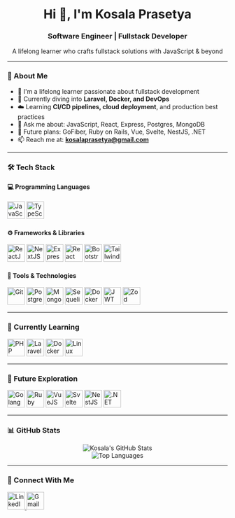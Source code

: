 <h1 align="center">Hi 👋, I'm Kosala Prasetya</h1>
<h3 align="center">Software Engineer | Fullstack Developer</h3>
<p align="center">A lifelong learner who crafts fullstack solutions with JavaScript & beyond</p>

---

### 🧠 About Me

- 🧩 I'm a lifelong learner passionate about fullstack development
- 🔭 Currently diving into **Laravel, Docker, and DevOps**
- ☁️ Learning **CI/CD pipelines, cloud deployment**, and production best practices
- 💬 Ask me about: JavaScript, React, Express, Postgres, MongoDB
- 🚀 Future plans: GoFiber, Ruby on Rails, Vue, Svelte, NestJS, .NET
- 📫 Reach me at: **kosalaprasetya@gmail.com**

---

### 🛠️ Tech Stack

#### 💻 Programming Languages

<p align="left">
  <img src="https://cdn.jsdelivr.net/gh/devicons/devicon/icons/javascript/javascript-original.svg" alt="JavaScript" width="40" />
  <img src="https://cdn.jsdelivr.net/gh/devicons/devicon/icons/typescript/typescript-original.svg" alt="TypeScript" width="40" />
</p>

#### ⚙️ Frameworks & Libraries

<p align="left">
  <img src="https://cdn.jsdelivr.net/gh/devicons/devicon/icons/react/react-original.svg" alt="ReactJS" width="40" />
  <img src="https://cdn.jsdelivr.net/gh/devicons/devicon/icons/nextjs/nextjs-original.svg" alt="NextJS" width="40" />
  <img src="https://cdn.jsdelivr.net/gh/devicons/devicon/icons/express/express-original.svg" alt="ExpressJS" width="40" />
  <img src="https://cdn.jsdelivr.net/gh/devicons/devicon@latest/icons/reactrouter/reactrouter-original.svg" alt="React Router" width="40" />
  <img src="https://cdn.jsdelivr.net/gh/devicons/devicon/icons/bootstrap/bootstrap-original.svg" alt="Bootstrap" width="40" />
  <img src="https://www.vectorlogo.zone/logos/tailwindcss/tailwindcss-icon.svg" alt="Tailwind CSS" width="40" />
</p>

#### 🧰 Tools & Technologies

<p align="left">
  <img src="https://cdn.jsdelivr.net/gh/devicons/devicon@latest/icons/git/git-original.svg" alt="Git" width="40" />
  <img src="https://cdn.jsdelivr.net/gh/devicons/devicon/icons/postgresql/postgresql-original.svg" alt="PostgreSQL" width="40" />
  <img src="https://cdn.jsdelivr.net/gh/devicons/devicon/icons/mongodb/mongodb-original.svg" alt="MongoDB" width="40" />
  <img src="https://cdn.jsdelivr.net/gh/devicons/devicon/icons/sequelize/sequelize-original.svg" alt="Sequelize" width="40" />
  <img src="https://cdn.jsdelivr.net/gh/devicons/devicon/icons/docker/docker-original.svg" alt="Docker" width="40" />
  <img src="https://jwt.io/img/pic_logo.svg" alt="JWT" width="40" />
  <img src="https://avatars.githubusercontent.com/u/67643727?s=200&v=4" alt="Zod" width="40" />
</p>

---

### 🌱 Currently Learning

<p align="left">
  <img src="https://cdn.jsdelivr.net/gh/devicons/devicon/icons/php/php-original.svg" alt="PHP" width="40" />
  <img src="https://cdn.jsdelivr.net/gh/devicons/devicon@latest/icons/laravel/laravel-original.svg" alt="Laravel" width="40" />
  <img src="https://cdn.jsdelivr.net/gh/devicons/devicon@latest/icons/docker/docker-original.svg" alt="Docker" width="40" />
  <img src="https://cdn.jsdelivr.net/gh/devicons/devicon/icons/linux/linux-original.svg" alt="Linux" width="40" />
</p>

---

### 🧭 Future Exploration

<p align="left">
  <img src="https://cdn.jsdelivr.net/gh/devicons/devicon/icons/go/go-original.svg" alt="Golang" width="40" />
  <img src="https://cdn.jsdelivr.net/gh/devicons/devicon/icons/ruby/ruby-original.svg" alt="Ruby on Rails" width="40" />
  <img src="https://cdn.jsdelivr.net/gh/devicons/devicon/icons/vuejs/vuejs-original.svg" alt="VueJS" width="40" />
  <img src="https://cdn.jsdelivr.net/gh/devicons/devicon/icons/svelte/svelte-original.svg" alt="Svelte" width="40" />
  <img src="https://cdn.jsdelivr.net/gh/devicons/devicon@latest/icons/nestjs/nestjs-original.svg" alt="NestJS" width="40" />
  <img src="https://cdn.jsdelivr.net/gh/devicons/devicon/icons/dot-net/dot-net-original.svg" alt=".NET" width="40" />
</p>

---

### 📊 GitHub Stats

<p align="center">
  <img src="https://github-readme-stats.vercel.app/api?username=kosalaprasetya&show_icons=true&theme=radical" alt="Kosala's GitHub Stats" />
  <br/>
  <img src="https://github-readme-stats.vercel.app/api/top-langs/?username=kosalaprasetya&layout=compact&theme=radical" alt="Top Languages" />
</p>

---

### 🔗 Connect With Me

<p align="left">
  <a href="https://www.linkedin.com/in/kosala-prasetya/" target="_blank" title="LinkedIn">
    <img src="https://cdn.jsdelivr.net/gh/devicons/devicon/icons/linkedin/linkedin-original.svg" width="40" alt="LinkedIn"/>
  </a>
  <a href="mailto:kosalaprasetya@gmail.com" target="_blank" title="Email">
    <img src="https://cdn.jsdelivr.net/gh/devicons/devicon/icons/google/google-original.svg" width="40" alt="Gmail"
